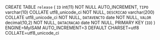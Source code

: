 CREATE TABLE `release` (
`ID` int(11) NOT NULL AUTO_INCREMENT,
`TIPO` varchar(10) COLLATE utf8_unicode_ci NOT NULL,
`DESCRICAO` varchar(200) COLLATE utf8_unicode_ci NOT NULL,
`DATAVENCTO` date NOT NULL,
`VALOR` decimal(10,2) NOT NULL,
`DATACRACAO` date NOT NULL,
PRIMARY KEY (`ID`)
) ENGINE=MyISAM AUTO_INCREMENT=3 DEFAULT CHARSET=utf8 COLLATE=utf8_unicode_ci
